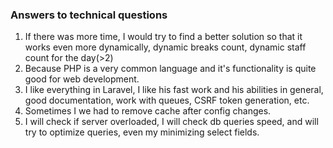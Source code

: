 ### Answers to technical questions

1. If there was more time, I would try to find a better solution so that it works even more dynamically, dynamic breaks count, dynamic staff count for the day(>2)
2. Because PHP is a very common language and it's functionality is quite good for web development.
3. I like everything in Laravel, I like his fast work and his abilities in general, good documentation, work with queues, CSRF token generation, etc.
4. Sometimes I we had to remove cache after config changes.
5. I will check if server overloaded, I will check db queries speed, and will try to optimize queries, even my minimizing select fields.